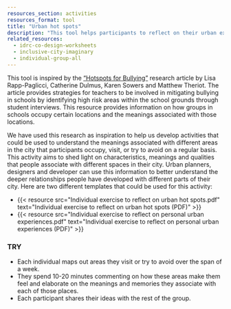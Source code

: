```yaml
---
resources_section: activities
resources_format: tool
title: "Urban hot spots"
description: "This tool helps participants to reflect on their urban experiences and identify high/low risk areas."
related_resources:
  - idrc-co-design-worksheets
  - inclusive-city-imaginary
  - individual-group-all
---
```


This tool is inspired by the [“Hotspots for Bullying”](https://www.tandfonline.com/doi/pdf/10.1300/J394v01n02_09) research article by Lisa Rapp-Paglicci, Catherine Dulmus, Karen Sowers and Matthew Theriot. The article provides strategies for teachers to be involved in mitigating bullying in schools by identifying high risk areas within the school grounds through student interviews. This resource provides information on how groups in schools occupy certain locations and the meanings associated with those locations.


We have used this research as inspiration to help us develop activities that could be used to understand the meanings associated with different areas in the city that participants occupy, visit, or try to avoid on a regular basis. This activity aims to shed light on characteristics, meanings and qualities that people associate with different spaces in their city. Urban planners, designers and developer can use this information to better understand the deeper relationships people have developed with different parts of their city. Here are two different templates that could be used for this activity:


- {{< resource src="Individual exercise to reflect on urban hot spots.pdf" text="Individual exercise to reflect on urban hot spots (PDF)" >}}
- {{< resource src="Individual exercise to reflect on personal urban experiences.pdf" text="Individual exercise to reflect on personal urban experiences (PDF)" >}}

### TRY

- Each individual maps  out areas they visit or try to avoid over the span of a week.
- They spend 10-20 minutes commenting on how these areas make them feel and elaborate on the meanings and memories they associate with each of those places.
- Each participant shares their ideas with the rest of the group.